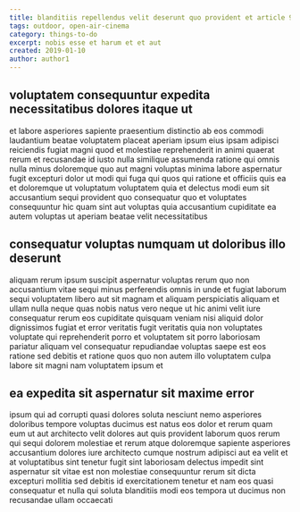 ```yaml
---
title: blanditiis repellendus velit deserunt quo provident et article 9852
tags: outdoor, open-air-cinema
category: things-to-do
excerpt: nobis esse et harum et et aut
created: 2019-01-10
author: author1
---
```


## voluptatem consequuntur expedita necessitatibus dolores itaque ut

et labore asperiores sapiente praesentium distinctio ab eos commodi laudantium beatae voluptatem placeat aperiam ipsum eius ipsam adipisci reiciendis fugiat magni quod et molestiae reprehenderit in animi quaerat rerum et recusandae id iusto nulla similique assumenda ratione qui omnis nulla minus doloremque quo aut magni voluptas minima labore aspernatur fugit excepturi dolor ut modi qui fuga qui quos qui ratione et officiis quis ea et doloremque ut voluptatum voluptatem quia et delectus modi eum sit accusantium sequi provident quo consequatur quo et voluptates consequuntur hic quam sint aut voluptas quia accusantium cupiditate ea autem voluptas ut aperiam beatae velit necessitatibus

## consequatur voluptas numquam ut doloribus illo deserunt

aliquam rerum ipsum suscipit aspernatur voluptas rerum quo non accusantium vitae sequi minus perferendis omnis in unde et fugiat laborum sequi voluptatem libero aut sit magnam et aliquam perspiciatis aliquam et ullam nulla neque quas nobis natus vero neque ut hic animi velit iure consequatur rerum eos cupiditate quisquam veniam nisi aliquid dolor dignissimos fugiat et error veritatis fugit veritatis quia non voluptates voluptate qui reprehenderit porro et voluptatem sit porro laboriosam pariatur aliquam vel consequatur repudiandae voluptas saepe est eos ratione sed debitis et ratione quos quo non autem illo voluptatem culpa labore sit magni nam voluptatem ipsum et

## ea expedita sit aspernatur sit maxime error

ipsum qui ad corrupti quasi dolores soluta nesciunt nemo asperiores doloribus tempore voluptas ducimus est natus eos dolor et rerum quam eum ut aut architecto velit dolores aut quis provident laborum quos rerum qui sequi dolorem molestiae et rerum atque doloremque sapiente asperiores accusantium dolores iure architecto cumque nostrum adipisci aut ea velit et at voluptatibus sint tenetur fugit sint laboriosam delectus impedit sint aspernatur sit vitae est non molestiae consequuntur rerum sit dicta excepturi mollitia sed debitis id exercitationem tenetur et nam eos quasi consequatur et nulla qui soluta blanditiis modi eos tempora ut ducimus non recusandae ullam occaecati
